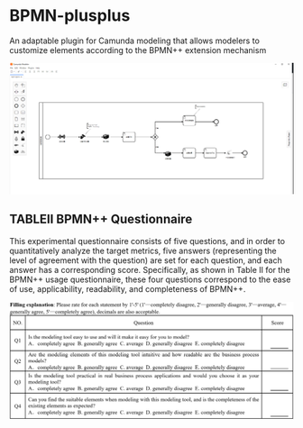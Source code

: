 # BPMN-plusplus
 An adaptable plugin for Camunda modeling that allows modelers to customize elements according to the BPMN++ extension mechanism

![image](https://github.com/HangyuCheng/BPMN-plusplus-plugin/blob/main/resources/result/present.png)

## TABLEⅡ BPMN++ Questionnaire
 This experimental questionnaire consists of five questions, and in order to quantitatively analyze the target metrics, five answers (representing the level of agreement with the question) are set for each question, and each answer has a corresponding score. Specifically, as shown in Table II for the BPMN++ usage questionnaire, these four questions correspond to the ease of use, applicability, readability, and completeness of BPMN++.

![image](https://github.com/HangyuCheng/BPMN-plusplus-plugin/blob/main/resources/result/table2.png)
